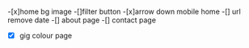 -[x]home bg image
-[]filter button
-[x]arrow down mobile home
-[] url remove date
-[] about page
-[] contact page
-[x] gig colour page
